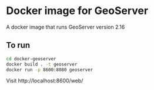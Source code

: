 # Docker image for GeoServer

A docker image that runs GeoServer version 2.16

## To run

```bash
cd docker-geoserver
docker build . -t geoserver
docker run -p 8600:8080 geoserver
```

Visit http://localhost:8600/web/
